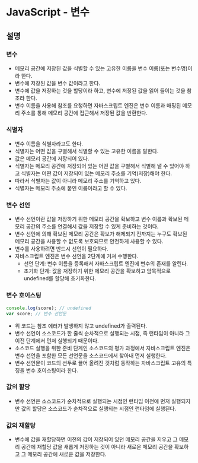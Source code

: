 # JavaScript - 변수

## 설명

### 변수

- 메모리 공간에 저장된 값을 식별할 수 있는 고유한 이름을 변수 이름(또는 변수명)이라 한다.
- 변수에 저장된 값을 변수 값이라고 한다.
- 변수에 값을 저장하는 것을 할당이라 하고, 변수에 저장된 값을 읽어 들이는 것을 참조라 한다.
- 변수 이름을 사용해 참조를 요청하면 자바스크립트 엔진은 변수 이름과 매핑된 메모리 주소를 통해 메모리 공간에 접근해서 저장된 값을 반환한다.

### 식별자

- 변수 이름을 식별자라고도 한다.
- 식별자는 어떤 값을 구별해서 식별할 수 있는 고유한 이름을 말한다.
- 값은 메모리 공간에 저장되어 있다.
- 식별자는 메모리 공간에 저장되어 있는 어떤 값을 구별해서 식별해 낼 수 있어야 하고 식별자는 어떤 값이 저장되어 있는 메모리 주소를 기억(저장)해야 한다.
- 따라서 식별자는 값이 아니라 메모리 주소를 기억하고 있다.
- 식별자는 메모리 주소에 붙인 이름이라고 할 수 있다.

### 변수 선언

- 변수 선언이란 값을 저장하기 위한 메모리 공간을 확보하고 변수 이름과 확보된 메모리 공간의 주소를 연결해서 값을 저장할 수 있게 준비하는 것이다.
- 변수 선언에 의해 확보된 메모리 공간은 확보가 해제되기 전까지는 누구도 확보된 메모리 공간을 사용할 수 없도록 보호되므로 안전하게 사용할 수 있다.
- 변수를 사용하려면 반드시 선언이 필요하다.
- 자바스크립트 엔진은 변수 선언을 2단계에 거쳐 수행한다.
  - 선언 단계: 변수 이름을 등록해서 자바스크립트 엔진에 변수의 존재를 알린다.
  - 초기화 단계: 값을 저장하기 위한 메모리 공간을 확보하고 암묵적으로 undefined를 할당해 초기화한다.

### 변수 호이스팅

```js
console.log(score); // undefined
var score; // 변수 선언문
```
- 위 코드는 참조 에러가 발생하지 않고 undefined가 출력된다.
- 변수 선언이 소스코드가 한 줄씩 순차적으로 실행되는 시점, 즉 런타임이 아니라 그 이전 단계에서 먼저 실행되기 때문이다.
- 소스코드 실행을 위한 준비 단계인 소스코드의 평가 과정에서 자바스크립트 엔진은 변수 선언을 포함한 모든 선언문을 소스코드에서 찾아내 먼저 실행한다.
- 변수 선언문이 코드의 선두로 끌어 올려진 것처럼 동작하는 자바스크립트 고유의 특징을 변수 호이스팅이라 한다.

### 값의 할당

- 변수 선언은 소스코드가 순차적으로 실행되는 시점인 런타임 이전에 먼저 실행되지만 값의 할당은 소스코드가 순차적으로 실행되는 시점인 런타임에 실행된다.

### 값의 재할당

- 변수에 값을 재할당하면 이전의 값이 저장되어 있던 메모리 공간을 지우고 그 메모리 공간에 재할당 값을 새롭게 저장하는 것이 아니라 새로운 메모리 공간을 확보하고 그 메모리 공간에 새로운 값을 저장한다.







